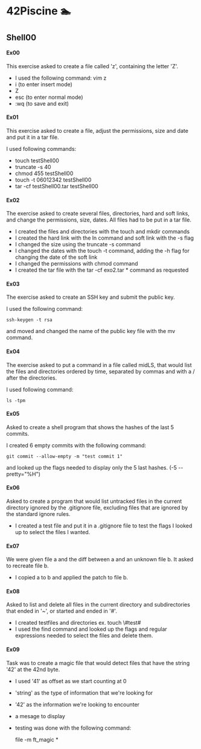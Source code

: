 # 42Piscine :swimmer:

## Shell00

#### Ex00

This exercise asked to create a file called 'z', containing the letter 'Z'.

- I used the following command: vim z
- i (to enter insert mode)
- Z
- esc (to enter normal mode)
- :wq (to save and exit)

#### Ex01

This exercise asked to create a file, adjust the permissions, size and date and put it in a tar file.

I used following commands:

- touch testShell00
- truncate -s 40
- chmod 455 testShell00
- touch -t 06012342 testShell00
- tar -cf testShell00.tar testShell00

#### Ex02

The exercise asked to create several files, directories, hard and soft links, and change the permissions, size, dates. All files had to be put in a tar file.

- I created the files and directories with the touch and mkdir commands
- I created the hard link with the ln command and soft link with the -s flag
- I changed the size using the truncate -s command
- I changed the dates with the touch -t command, adding the -h flag for changing the date of the soft link
- I changed the permissions with chmod command
- I created the tar file with the tar -cf exo2.tar * command as requested

#### Ex03

The exercise asked to create an SSH key and submit the public key.

I used the following command:

	ssh-keygen -t rsa

and moved and changed the name of the public key file with the mv command.

#### Ex04

The exercise asked to put a command in a file called midLS, that would list the files and directories ordered by time, separated by commas and with a / after the directories.

I used following command:

	ls -tpm

#### Ex05

Asked to create a shell program that shows the hashes of the last 5 commits.

I created 6 empty commits with the following command:  
  
	git commit --allow-empty -m "test commit 1"

and looked up the flags needed to display only the 5 last hashes. (-5 --pretty="%H")

#### Ex06

Asked to create a program that would list untracked files in the current directory ignored by the .gitignore file, excluding files that are ignored by the standard ignore rules.

- I created a test file and put it in a .gitignore file to test the flags I looked up to select the files I wanted.

#### Ex07

We were given file a and the diff between a and an unknown file b. It asked to recreate file b.

- I copied a to b and applied the patch to file b.


#### Ex08

Asked to list and delete all files in the current directory and subdirectories that ended in '~', or started and ended in '#'.

- I created testfiles and directories ex. touch \\#test#
- I used the find command and looked up the flags and regular expressions needed to select the files and delete them.

#### Ex09

Task was to create a magic file that would detect files that have the string '42' at the 42nd byte.

- I used '41' as offset as we start counting at 0
- 'string' as the type of information that we're looking for
- '42' as the information we're looking to encounter
- a mesage to display
- testing was done with the following command:

	file -m ft_magic *


